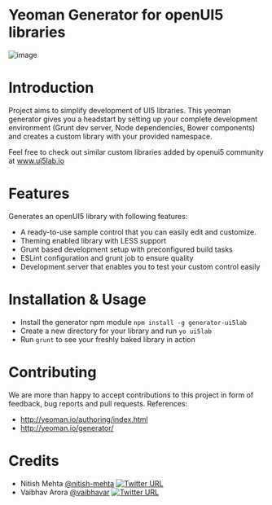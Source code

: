 # Yeoman Generator for openUI5 libraries

![image](https://user-images.githubusercontent.com/15953522/41203259-13f607a0-6cf2-11e8-85e9-3fd88386d478.png)

# Introduction
Project aims to simplify development of UI5 libraries. This yeoman generator gives you a headstart by setting up your complete development environment (Grunt dev server, Node dependencies, Bower components) and creates a custom library with your provided namespace.

Feel free to check out similar custom libraries added by openui5 community at www.ui5lab.io


# Features
Generates an openUI5 library with following features:

- A ready-to-use sample control that you can easily edit and customize.
- Theming enabled library with LESS support
- Grunt based development setup with preconfigured build tasks
- ESLint configuration and grunt job to ensure quality
- Development server that enables you to test your custom control easily

# Installation & Usage
- Install the generator npm module `npm install -g generator-ui5lab`
- Create a new directory for your library and run `yo ui5lab` 
- Run `grunt` to see your freshly baked library in action

# Contributing
We are more than happy to accept contributions to this project in form of feedback, bug reports and pull requests.
References: 
- http://yeoman.io/authoring/index.html
- http://yeoman.io/generator/

# Credits
- Nitish Mehta [@nitish-mehta](https://github.com/nitish-mehta)  [![Twitter URL](https://img.shields.io/twitter/url/https/twitter.com/nitish_mehta.svg?style=social&label=Connect)](https://twitter.com/nitish_mehta)  
- Vaibhav Arora [@vaibhavar](https://github.com/vaibhavar)  [![Twitter URL](https://img.shields.io/twitter/url/https/twitter.com/theVaibhavArora.svg?style=social&label=Connect)](https://twitter.com/theVaibhavArora)  
